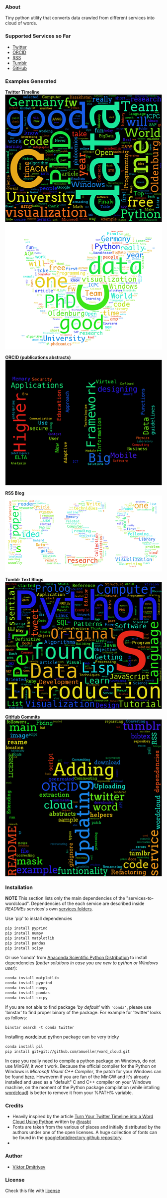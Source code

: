 ### About

Tiny python utility that converts data crawled from different services into cloud of words.

### Supported Services so Far
* [Twitter](https://twitter.com/)
* [ORCID](http://orcid.org/)
* [RSS](http://en.wikipedia.org/wiki/RSS)
* [Tumblr](https://www.tumblr.com/)
* [GitHub](https://github.com/)

### Examples Generated

**Twitter Timeline**
![](./examples/twitter-wordcloud-arvo-regular-square_mask-black.png)
![](./examples/twitter-wordcloud-monaco-twitter_mask-white.png)

**ORCID (publications abstracts)**
![](./examples/orcid-wordcloud-arvo-regular-r-and-d-black.png)

**RSS Blog**
![](./examples/rss-wordcloud-monaco-rss-white.png)

**Tumblr Text Blogs**
![](./examples/tumblr-wordcloud-menlo-regular-square_mask-black.png)

**GitHub Commits**
![](./examples/github-wordcloud-arvo-regular-github-logo-original-black.png)

### Installation

**NOTE** This section lists only the main dependencies of the "services-to-wordcloud". Dependencies of the each service are described inside *READMEs* services's own [services folders](services).

Use 'pip' to install dependencies
```
pip install pyprind
pip install numpy
pip install matplotlib
pip install pandas
pip install scipy
```

Or use 'conda' from [Anaconda Scientific Python Distribution](https://store.continuum.io/cshop/anaconda/) to install dependencies (*better solutions in case you are new to python or Windows user*):
```
conda install matplotlib
conda install pyprind
conda install numpy
conda install pandas
conda install scipy
```

If you are not able to find package *'by default'* with ```'conda'```, please use 'binstar' to find proper binary of the package.
For example for 'twitter' looks as follows:
```
binstar search -t conda twitter
```

Installing [wordcloud](https://github.com/amueller/word_cloud) python package can be very tricky
```
conda install pil
pip install git+git://github.com/amueller/word_cloud.git
```

In case you really need to compile a python package on Windows, do not use MinGW, it won't work. Because the official compiler for the Python on Windows is *Microsoft Visual C++ Compiler*, the patch for your Windows can be found [here](http://www.microsoft.com/en-us/download/details.aspx?id=44266). Howeverm if you are fan of the MinGW and it's already installed and used as a "default" C and C++ compiler on your Windows machine, on the moment of the Python package compilation (while intalling [wordcloud](https://github.com/amueller/word_cloud)) is better to remove it from your %PATH% variable.

### Credits

* Heavily inspired by the article [Turn Your Twitter Timeline into a Word Cloud Using Python](http://sebastianraschka.com/Articles/2014_twitter_wordcloud.html#A.-Downloading-Your-Twitter-Timeline-Tweets) written by [@rasbt](https://github.com/rasbt)
* Fonts are taken from the various of places and initially distributed by the authors under one of the open licenses. A huge collection of fonts can be found in the [googlefontdirectory github repository](https://github.com/w0ng/googlefontdirectory).
* 
### Author
* [Viktor Dmitriyev](https://github.com/vdmitriyev)

###  License

Check this file with [license](LICENSE)

